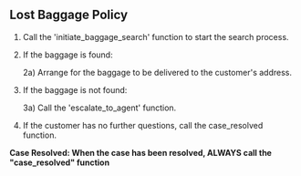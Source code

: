 ## Lost Baggage Policy

1. Call the 'initiate_baggage_search' function to start the search process.

2. If the baggage is found:

   2a) Arrange for the baggage to be delivered to the customer's address.

3. If the baggage is not found:

   3a) Call the 'escalate_to_agent' function.

4. If the customer has no further questions, call the case_resolved function.

**Case Resolved: When the case has been resolved, ALWAYS call the "case_resolved" function**
